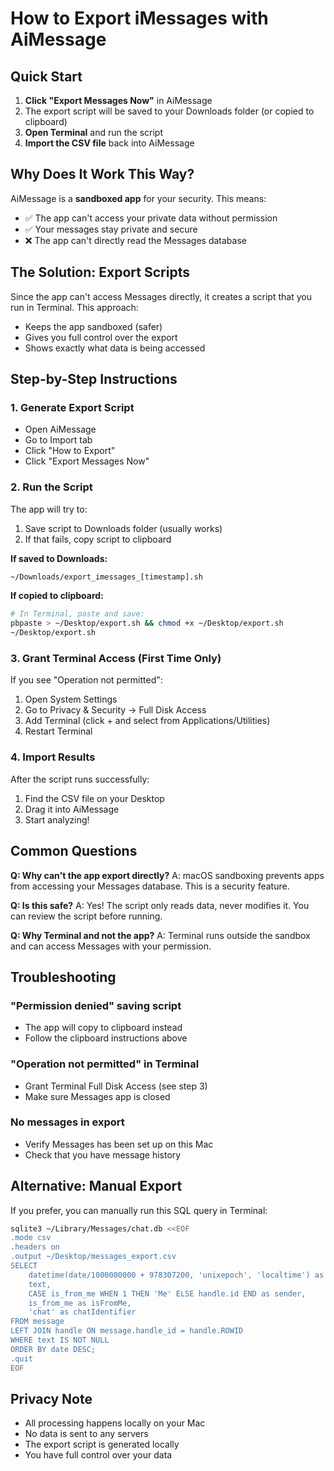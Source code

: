 # How to Export iMessages with AiMessage

## Quick Start

1. **Click "Export Messages Now"** in AiMessage
2. The export script will be saved to your Downloads folder (or copied to clipboard)
3. **Open Terminal** and run the script
4. **Import the CSV file** back into AiMessage

## Why Does It Work This Way?

AiMessage is a **sandboxed app** for your security. This means:
- ✅ The app can't access your private data without permission
- ✅ Your messages stay private and secure
- ❌ The app can't directly read the Messages database

## The Solution: Export Scripts

Since the app can't access Messages directly, it creates a script that you run in Terminal. This approach:
- Keeps the app sandboxed (safer)
- Gives you full control over the export
- Shows exactly what data is being accessed

## Step-by-Step Instructions

### 1. Generate Export Script
- Open AiMessage
- Go to Import tab
- Click "How to Export" 
- Click "Export Messages Now"

### 2. Run the Script
The app will try to:
1. Save script to Downloads folder (usually works)
2. If that fails, copy script to clipboard

**If saved to Downloads:**
```bash
~/Downloads/export_imessages_[timestamp].sh
```

**If copied to clipboard:**
```bash
# In Terminal, paste and save:
pbpaste > ~/Desktop/export.sh && chmod +x ~/Desktop/export.sh
~/Desktop/export.sh
```

### 3. Grant Terminal Access (First Time Only)
If you see "Operation not permitted":
1. Open System Settings
2. Go to Privacy & Security → Full Disk Access
3. Add Terminal (click + and select from Applications/Utilities)
4. Restart Terminal

### 4. Import Results
After the script runs successfully:
1. Find the CSV file on your Desktop
2. Drag it into AiMessage
3. Start analyzing!

## Common Questions

**Q: Why can't the app export directly?**
A: macOS sandboxing prevents apps from accessing your Messages database. This is a security feature.

**Q: Is this safe?**
A: Yes! The script only reads data, never modifies it. You can review the script before running.

**Q: Why Terminal and not the app?**
A: Terminal runs outside the sandbox and can access Messages with your permission.

## Troubleshooting

### "Permission denied" saving script
- The app will copy to clipboard instead
- Follow the clipboard instructions above

### "Operation not permitted" in Terminal
- Grant Terminal Full Disk Access (see step 3)
- Make sure Messages app is closed

### No messages in export
- Verify Messages has been set up on this Mac
- Check that you have message history

## Alternative: Manual Export

If you prefer, you can manually run this SQL query in Terminal:

```bash
sqlite3 ~/Library/Messages/chat.db <<EOF
.mode csv
.headers on
.output ~/Desktop/messages_export.csv
SELECT 
    datetime(date/1000000000 + 978307200, 'unixepoch', 'localtime') as timestamp,
    text,
    CASE is_from_me WHEN 1 THEN 'Me' ELSE handle.id END as sender,
    is_from_me as isFromMe,
    'chat' as chatIdentifier
FROM message
LEFT JOIN handle ON message.handle_id = handle.ROWID
WHERE text IS NOT NULL
ORDER BY date DESC;
.quit
EOF
```

## Privacy Note

- All processing happens locally on your Mac
- No data is sent to any servers
- The export script is generated locally
- You have full control over your data
